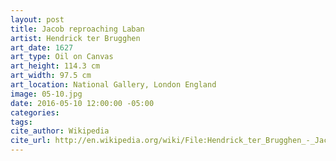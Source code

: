 ```yaml
---
layout: post
title: Jacob reproaching Laban
artist: Hendrick ter Brugghen
art_date: 1627
art_type: Oil on Canvas
art_height: 114.3 cm
art_width: 97.5 cm
art_location: National Gallery, London England
image: 05-10.jpg
date: 2016-05-10 12:00:00 -05:00
categories:
tags:
cite_author: Wikipedia
cite_url: http://en.wikipedia.org/wiki/File:Hendrick_ter_Brugghen_-_Jacob_Reproaching_Laban_-_WGA22181.jpg
---
```

